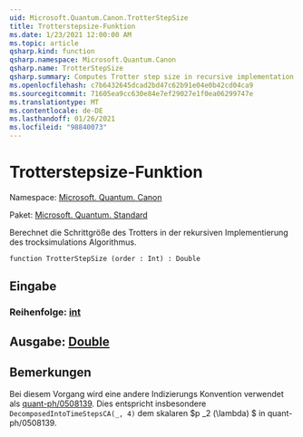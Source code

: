 ```yaml
---
uid: Microsoft.Quantum.Canon.TrotterStepSize
title: Trotterstepsize-Funktion
ms.date: 1/23/2021 12:00:00 AM
ms.topic: article
qsharp.kind: function
qsharp.namespace: Microsoft.Quantum.Canon
qsharp.name: TrotterStepSize
qsharp.summary: Computes Trotter step size in recursive implementation of Trotter simulation algorithm.
ms.openlocfilehash: c7b6432645dcad2bd47c62b91e04e0b42cd04ca9
ms.sourcegitcommit: 71605ea9cc630e84e7ef29027e1f0ea06299747e
ms.translationtype: MT
ms.contentlocale: de-DE
ms.lasthandoff: 01/26/2021
ms.locfileid: "98840073"
---
```

# <a name="trotterstepsize-function"></a>Trotterstepsize-Funktion

Namespace: [Microsoft. Quantum. Canon](xref:Microsoft.Quantum.Canon)

Paket: [Microsoft. Quantum. Standard](https://nuget.org/packages/Microsoft.Quantum.Standard)


Berechnet die Schrittgröße des Trotters in der rekursiven Implementierung des trocksimulations Algorithmus.

```qsharp
function TrotterStepSize (order : Int) : Double
```


## <a name="input"></a>Eingabe

### <a name="order--int"></a>Reihenfolge: [int](xref:microsoft.quantum.lang-ref.int)





## <a name="output--double"></a>Ausgabe: [Double](xref:microsoft.quantum.lang-ref.double)



## <a name="remarks"></a>Bemerkungen

Bei diesem Vorgang wird eine andere Indizierungs Konvention verwendet als [quant-ph/0508139](https://arxiv.org/abs/quant-ph/0508139). Dies entspricht insbesondere `DecomposedIntoTimeStepsCA(_, 4)` dem skalaren $p _2 (\lambda) $ in quant-ph/0508139.